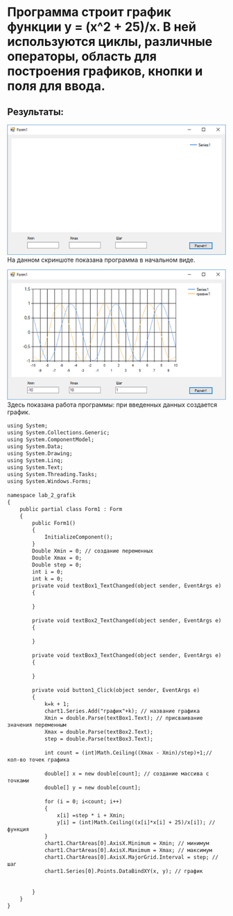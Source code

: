 # Программа строит график функции y = (x^2 + 25)/x. В ней используются циклы, различные операторы, область для построения графиков, кнопки и поля для ввода.

## Результаты:
![Alt text](pic/2.1.png)
На данном скриншоте показана программа в начальном виде.


![Alt text](pic/2.2.png)
Здесь показана работа программы: при введенных данных создается график. 

    using System;
    using System.Collections.Generic;
    using System.ComponentModel;
    using System.Data;
    using System.Drawing;
    using System.Linq;
    using System.Text;
    using System.Threading.Tasks;
    using System.Windows.Forms;

    namespace lab_2_grafik
    {
        public partial class Form1 : Form
        {
            public Form1()
            {
                InitializeComponent();
            }
            Double Xmin = 0; // создание переменных
            Double Xmax = 0;
            Double step = 0;
            int i = 0;
            int k = 0;
            private void textBox1_TextChanged(object sender, EventArgs e)
            {

            }

            private void textBox2_TextChanged(object sender, EventArgs e)
            {

            }

            private void textBox3_TextChanged(object sender, EventArgs e)
            {

            }

            private void button1_Click(object sender, EventArgs e)
            {
                k=k + 1;
                chart1.Series.Add("график"+k); // название графика 
                Xmin = double.Parse(textBox1.Text); // присваивание значения переменным
                Xmax = double.Parse(textBox2.Text);
                step = double.Parse(textBox3.Text);

                int count = (int)Math.Ceiling((Xmax - Xmin)/step)+1;// кол-во точек графика

                double[] x = new double[count]; // создание массива с точками
                double[] y = new double[count];
                
                for (i = 0; i<count; i++)
                {
                    x[i] =step * i + Xmin;
                    y[i] = (int)Math.Ceiling((x[i]*x[i] + 25)/x[i]); // функция
                }
                chart1.ChartAreas[0].AxisX.Minimum = Xmin; // минимум
                chart1.ChartAreas[0].AxisX.Maximum = Xmax; // максимум
                chart1.ChartAreas[0].AxisX.MajorGrid.Interval = step; // шаг
                chart1.Series[0].Points.DataBindXY(x, y); // график


            }
        }
    }
